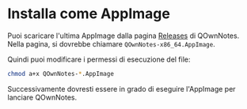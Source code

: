 # Installa come AppImage

Puoi scaricare l'ultima AppImage dalla pagina [Releases](https://github.com/pbek/QOwnNotes/releases) di QOwnNotes. Nella pagina, si dovrebbe chiamare `QOwnNotes-x86_64.AppImage`.

Quindi puoi modificare i permessi di esecuzione del file:

```bash
chmod a+x QOwnNotes-*.AppImage
```

Successivamente dovresti essere in grado di eseguire l'AppImage per lanciare QOwnNotes.
